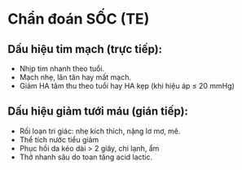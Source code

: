 # Chẩn đoán SỐC (TE)
## Dấu hiệu tim mạch (trực tiếp):
- Nhịp tim nhanh theo tuổi.
- Mạch nhẹ, lăn tăn hay mất mạch.
- Giảm HA tâm thu theo tuổi hay HA kẹp (khi hiệu áp ≤ 20 mmHg)

## Dấu hiệu giảm tưới máu (gián tiếp):
- Rối loạn tri giác: nhẹ kích thích, nặng lơ mơ, mê.
- Thể tích nước tiểu giảm
- Phục hồi da kéo dài > 2 giây, chi lạnh, ẩm
- Thở nhanh sâu do toan tăng acid lactic.

